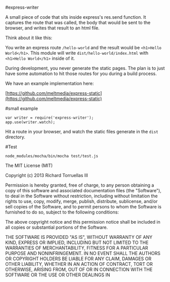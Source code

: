 #express-writer

A small piece of code that sits inside express's res.send function. It captures the route that was called, the body
that would be sent to the browser, and writes that result to an html file.

Think about it like this:

You write an express route `/hello-world` and the result would be `<h1>Hello World</h1>`. This module will write
`dist/hello-world/index.html` with `<h1>Hello World</h1>` inside of it.

During development, you never generate the static pages. The plan is to just have some automation to hit those routes
for you during a build process.

We have an example implementation here:

[https://github.com/meltmedia/express-static](https://github.com/meltmedia/express-static)

#small example

    var writer = require('express-writer');
    app.use(writer.watch);

Hit a route in your browser, and watch the static files generate in the `dist` directory.


#Test

    node_modules/mocha/bin/mocha test/test.js


The MIT License (MIT)

Copyright (c) 2013 Richard Torruellas III

Permission is hereby granted, free of charge, to any person obtaining a copy of this software and associated documentation files (the "Software"), to deal in the Software without restriction, including without limitation the rights to use, copy, modify, merge, publish, distribute, sublicense, and/or sell copies of the Software, and to permit persons to whom the Software is furnished to do so, subject to the following conditions:

The above copyright notice and this permission notice shall be included in all copies or substantial portions of the Software.

THE SOFTWARE IS PROVIDED "AS IS", WITHOUT WARRANTY OF ANY KIND, EXPRESS OR IMPLIED, INCLUDING BUT NOT LIMITED TO THE WARRANTIES OF MERCHANTABILITY, FITNESS FOR A PARTICULAR PURPOSE AND NONINFRINGEMENT. IN NO EVENT SHALL THE AUTHORS OR COPYRIGHT HOLDERS BE LIABLE FOR ANY CLAIM, DAMAGES OR OTHER LIABILITY, WHETHER IN AN ACTION OF CONTRACT, TORT OR OTHERWISE, ARISING FROM, OUT OF OR IN CONNECTION WITH THE SOFTWARE OR THE USE OR OTHER DEALINGS IN